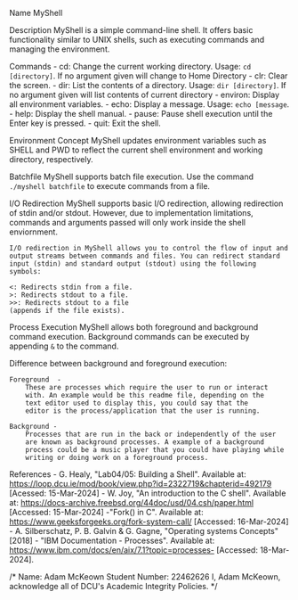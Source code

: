 Name
    MyShell

Description
    MyShell is a simple command-line shell. 
    It offers basic functionality similar to UNIX shells, such as executing commands 
    and managing the environment.

Commands
    - cd: Change the current working directory. Usage: `cd [directory]`. 
            If no argument given will change to
            Home Directory
    - clr: Clear the screen.
    - dir: List the contents of a directory. 
    Usage: `dir [directory]`.
            If no argument given will list
            contents of current directory
    - environ: Display all environment variables.
    - echo: Display a message. Usage: `echo [message`.
    - help: Display the shell manual.
    - pause: Pause shell execution until the Enter
            key is pressed.
    - quit: Exit the shell.

Environment Concept
    MyShell updates environment variables such as SHELL and PWD to reflect the current shell 
    environment and working directory, respectively.

Batchfile
    MyShell supports batch file execution. Use the command `./myshell batchfile` to execute 
    commands from a file.

I/O Redirection
    MyShell supports basic I/O redirection, allowing redirection of stdin and/or stdout. However, 
    due to implementation limitations, commands and
    arguments passed will only work inside the shell
    enviornment.

    I/O redirection in MyShell allows you to control the flow of input and output streams between commands and files. You can redirect standard input (stdin) and standard output (stdout) using the following symbols:

    <: Redirects stdin from a file.
    >: Redirects stdout to a file.
    >>: Redirects stdout to a file 
    (appends if the file exists).

Process Execution
    MyShell allows both foreground and background command execution. Background commands can be 
    executed by appending `&` to the command.

Difference between background and foreground execution:

    Foreground  -
        These are processes which require the user to run or interact 
        with. An example would be this readme file, depending on the 
        text editor used to display this, you could say that the 
        editor is the process/application that the user is running. 

    Background -
        Processes that are run in the back or independently of the user 
        are known as background processes. A example of a background 
        process could be a music player that you could have playing while 
        writing or doing work on a foreground process.

References
    - G. Healy, "Lab04/05: Building a Shell". Available at: https://loop.dcu.ie/mod/book/view.php?id=2322719&chapterid=492179 [Acessed: 15-Mar-2024]
    - W. Joy, "An introduction to the C shell". Available at: https://docs-archive.freebsd.org/44doc/usd/04.csh/paper.html [Accessed: 15-Mar-2024]
    -"Fork() in C". Available at: https://www.geeksforgeeks.org/fork-system-call/ [Accessed: 16-Mar-2024]
    - A. Silberschatz, P. B. Galvin & G. Gagne, "Operating systems Concepts" [2018]
    - "IBM Documentation - Processes". Available at: https://www.ibm.com/docs/en/aix/7.1?topic=processes- [Accessed: 18-Mar-2024].


/* 
Name: Adam McKeown
Student Number: 22462626
I, Adam McKeown, acknowledge all of DCU's Academic Integrity Policies. 
*/